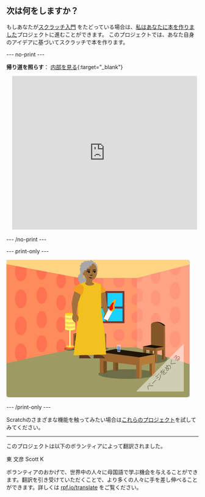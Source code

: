 ## 次は何をしますか？

もしあなたが[スクラッチ入門](https://projects.raspberrypi.org/ja-JP/pathway/scratch-intro) をたどっている場合は、[私はあなたに本を作りました](https://projects.raspberrypi.org/ja-JP/projects/i-made-you-a-book)プロジェクトに進むことができます。 このプロジェクトでは、あなた自身のアイデアに基づいてスクラッチで本を作ります。

--- no-print ---

**帰り道を照らす**： [内部を見る](https://scratch.mit.edu/projects/631852044/editor){:target="_blank"}
<div class="scratch-preview" style="margin-left: 15px;">
  <iframe allowtransparency="true" width="485" height="402" src="https://scratch.mit.edu/projects/embed/631852044/?autostart=false" frameborder="0"></iframe>
</div>

--- /no-print ---

--- print-only ---

![「私はあなたに本を作りました」プロジェクト。](images/book-cover.png)

--- /print-only ---

Scratchのさまざまな機能を触ってみたい場合は[これらのプロジェクト](https://projects.raspberrypi.org/ja-JP/projects?software%5B%5D=scratch&curriculum%5B%5D=%201)を試してみてください。

***
このプロジェクトは以下のボランティアによって翻訳されました。

東 文彦
Scott K

ボランティアのおかげで、世界中の人々に母国語で学ぶ機会を与えることができます。翻訳を引き受けていただくことで、より多くの人々に手を差し伸べることができます。詳しくは [rpf.io/translate](https://rpf.io/translate) をご覧ください。
